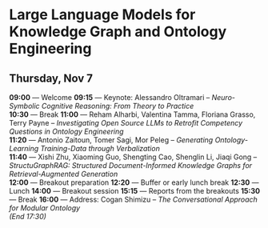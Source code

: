 
# Large Language Models for Knowledge Graph and Ontology Engineering
## Thursday, Nov 7
**09:00** — Welcome 
**09:15** — Keynote: Alessandro Oltramari – *Neuro-Symbolic Cognitive Reasoning: From Theory to Practice*  
**10:30** — Break 
**11:00** — Reham Alharbi, Valentina Tamma, Floriana Grasso, Terry Payne – *Investigating Open Source LLMs to Retrofit Competency Questions in Ontology Engineering*  
**11:20** — Antonio Zaitoun, Tomer Sagi, Mor Peleg – *Generating Ontology-Learning Training-Data through Verbalization*  
**11:40** — Xishi Zhu, Xiaoming Guo, Shengting Cao, Shenglin Li, Jiaqi Gong – *StructuGraphRAG: Structured Document-Informed Knowledge Graphs for Retrieval-Augmented Generation*  
**12:00** — Breakout preparation
**12:20** — Buffer or early lunch break 
**12:30** — Lunch 
**14:00** — Breakout session 
**15:15** — Reports from the breakouts
**15:30** — Break
**16:00** — Address: Cogan Shimizu – *The Conversational Approach for Modular Ontology*  
*(End 17:30)* 